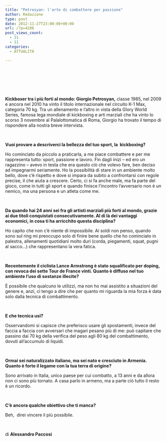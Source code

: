 ```yaml
---
title: "Petrosyan: l'arte di combattere per passione"
author: Redazione
type: post
date: 2012-11-27T23:00:00+00:00
url: /?p=4286
post_views_count:
  - 11
  - 11
categories:
  - ATTUALITÀ

---
```

&nbsp;

&nbsp;

&nbsp;

**Kickboxer tra i pi&ugrave; forti al mondo: Giorgio Petrosyan,** classe 1985, nel 2009 e ancora nel 2010 ha vinto il titolo internazionale nel circuito K-1 Max, categoria 70 kg. Tra un allenamento e l&#8217;altro in vista della Glory World Series, famosa lega mondiale di kickboxing e arti marziali che ha vinto lo scorso 3 novembre al Palalottomatica di Roma, Giorgio ha trovato il tempo di rispondere alla nostra breve intervista.

&nbsp;

**Vuoi provare a descriverci la bellezza del tuo sport, la &nbsp;kickboxing?**

Ho cominciato da piccolo a praticarla, a me piace combattere e per me rappresenta tutto: sport, passione e lavoro. Fin dagli inizi &ndash; ed ero un ragazzino &ndash; avevo in testa che era questo ci&ograve; che volevo fare, ben deciso ad impegnarmi seriamente. Ho la possibilit&agrave; di stare in un ambiente molto bello, dove c&#8217;&egrave; rispetto e dove si impara da subito a confrontarsi con regole precise, il che aiuta a crescere. Certo, ci si fa anche male, ma fa parte del gioco, come in tutti gli sport e quando finisce l&#8217;incontro l&#8217;avversario non &egrave; un nemico, ma una persona e un atleta come me.

&nbsp;

**Da quando hai 24 anni sei fra gli artisti marziali pi&ugrave; forti al mondo, grazie ai due titoli conquistati consecutivamente. Al di l&agrave; dei vantaggi economici, in cosa ti ha arricchito questa disciplina?**

Ho capito che non c&#8217;&egrave; niente di impossibile. Ai soldi non penso, quando sono sul ring mi preoccupo solo di finire bene quello che ho cominciato in palestra, allenamenti quotidiani molto duri (corda, piegamenti, squat, pugni al sacco&hellip;) che rappresentano la vera fatica.

&nbsp;

**Recentemente il ciclista Lance Armstrong &egrave; stato squalificato per doping, con revoca dei sette Tour de France vinti. Quanto &egrave; diffuso nel tuo ambiente l&#8217;uso di sostanze illecite?**

&Egrave; possibile che qualcuno le utilizzi, ma non ho mai assistito a situazioni del genere e, anzi, ci tengo a dire che per quanto mi riguarda la mia forza &egrave; data solo dalla tecnica di combattimento.

&nbsp;

**E che tecnica usi?**

Osservandomi si capisce che preferisco usare gli spostamenti, invece del faccia a faccia con avversari che magari pesano pi&ugrave; di me: pu&ograve; capitare che passino dai 70 kg della verifica del peso agli 80 kg del combattimento, dovuti all&#8217;accumulo di liquidi.

&nbsp;

**Ormai sei naturalizzato italiano, ma sei nato e cresciuto in Armenia. Quanto &egrave; forte il legame con la tua terra di origine?**

Sono arrivato in Italia, unico paese per cui combatto, a 13 anni e da allora non ci sono pi&ugrave; tornato. A casa parlo in armeno, ma a parte ci&ograve; tutto il resto &egrave; un ricordo.&nbsp;

&nbsp;

**C&#8217;&egrave; ancora qualche obiettivo che ti manca?**

Beh, &nbsp;direi vincere il pi&ugrave; possibile.

&nbsp;

di **Alessandro Paccosi**

&nbsp;

&nbsp;

&nbsp;

&nbsp;